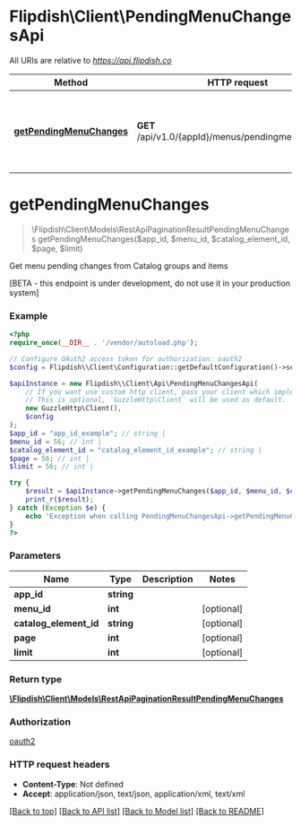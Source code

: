 # Flipdish\\Client\PendingMenuChangesApi

All URIs are relative to *https://api.flipdish.co*

Method | HTTP request | Description
------------- | ------------- | -------------
[**getPendingMenuChanges**](PendingMenuChangesApi.md#getPendingMenuChanges) | **GET** /api/v1.0/{appId}/menus/pendingmenuchanges | Get menu pending changes from Catalog groups and items


# **getPendingMenuChanges**
> \Flipdish\\Client\Models\RestApiPaginationResultPendingMenuChanges getPendingMenuChanges($app_id, $menu_id, $catalog_element_id, $page, $limit)

Get menu pending changes from Catalog groups and items

[BETA - this endpoint is under development, do not use it in your production system]

### Example
```php
<?php
require_once(__DIR__ . '/vendor/autoload.php');

// Configure OAuth2 access token for authorization: oauth2
$config = Flipdish\\Client\Configuration::getDefaultConfiguration()->setAccessToken('YOUR_ACCESS_TOKEN');

$apiInstance = new Flipdish\\Client\Api\PendingMenuChangesApi(
    // If you want use custom http client, pass your client which implements `GuzzleHttp\ClientInterface`.
    // This is optional, `GuzzleHttp\Client` will be used as default.
    new GuzzleHttp\Client(),
    $config
);
$app_id = "app_id_example"; // string | 
$menu_id = 56; // int | 
$catalog_element_id = "catalog_element_id_example"; // string | 
$page = 56; // int | 
$limit = 56; // int | 

try {
    $result = $apiInstance->getPendingMenuChanges($app_id, $menu_id, $catalog_element_id, $page, $limit);
    print_r($result);
} catch (Exception $e) {
    echo 'Exception when calling PendingMenuChangesApi->getPendingMenuChanges: ', $e->getMessage(), PHP_EOL;
}
?>
```

### Parameters

Name | Type | Description  | Notes
------------- | ------------- | ------------- | -------------
 **app_id** | **string**|  |
 **menu_id** | **int**|  | [optional]
 **catalog_element_id** | **string**|  | [optional]
 **page** | **int**|  | [optional]
 **limit** | **int**|  | [optional]

### Return type

[**\Flipdish\\Client\Models\RestApiPaginationResultPendingMenuChanges**](../Model/RestApiPaginationResultPendingMenuChanges.md)

### Authorization

[oauth2](../../README.md#oauth2)

### HTTP request headers

 - **Content-Type**: Not defined
 - **Accept**: application/json, text/json, application/xml, text/xml

[[Back to top]](#) [[Back to API list]](../../README.md#documentation-for-api-endpoints) [[Back to Model list]](../../README.md#documentation-for-models) [[Back to README]](../../README.md)

